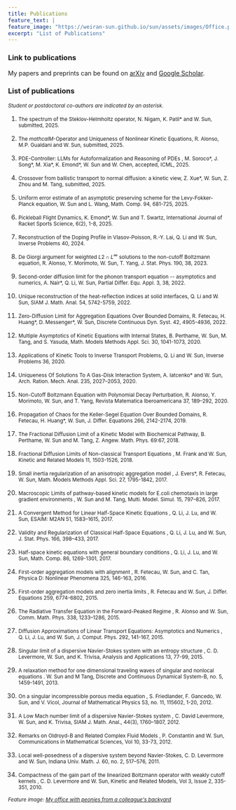 ```yaml
---
title: Publications
feature_text: |
feature_image: "https://weiran-sun.github.io/sun/assets/images/Office.png"
excerpt: "List of Publications"
---
```


### Link to publications

My papers and preprints can be found on [arXiv](https://arxiv.org/search/?query=%22Weiran+Sun%22&searchtype=all&source=header) and [Google Scholar](https://scholar.google.com/citations?user=Kc3N_kQAAAAJ&hl=en).  

### List of publications
<small><em>Student or postdoctoral co-authors are indicated by an asterisk.</em></small>
1. <small>The spectrum of the Steklov-Helmholtz operator, N. Nigam, K. Patil\* and W. Sun, submitted, 2025. </small>

1. <small>The $mathcal{M}$-Operator and Uniqueness of Nonlinear Kinetic Equations, R. Alonso, M.P. Gualdani and W. Sun, submitted, 2025. </small>

1. <small>PDE-Controller: LLMs for Autoformalization and Reasoning of PDEs , M. Soroco\*, J. Song\*, M. Xia\*, K. Emond\*, W. Sun and W. Chen, accepted, ICML, 2025. </small>  

1. <small>Crossover from ballistic transport to normal diffusion: a kinetic view, Z. Xue\*, W. Sun, Z. Zhou and M. Tang, submitted, 2025.</small>  

1. <small>Uniform error estimate of an asymptotic preserving scheme for the Levy-Fokker-Planck equation, W. Sun and L. Wang, Math. Comp. 94, 681-725, 2025.</small>  

1. <small>Pickleball Flight Dynamics, K. Emond\*, W. Sun and T. Swartz, International Journal of Racket Sports Science, 6(2), 1-8, 2025.</small>  

1. <small>Reconstruction of the Doping Profile in Vlasov-Poisson, R.-Y. Lai, Q. Li and W. Sun, Inverse Problems 40, 2024.</small>  

1. <small>De Giorgi argument for weighted $L2 \cap L^\infty$ solutions to the non-cutoff Boltzmann equation, R. Alonso, Y. Morimoto, W. Sun, T. Yang, J. Stat. Phys. 190, 38, 2023.</small>  

1. <small>Second-order diffusion limit for the phonon transport equation -- asymptotics and numerics, A. Nair\*, Q. Li, W. Sun, Partial Differ. Equ. Appl. 3, 38, 2022.</small> 

1. <small>Unique reconstruction of the heat-reflection indices at solid interfaces, Q. Li and W. Sun, SIAM J. Math. Anal. 54, 5742-5759, 2022.</small> 

1. <small>Zero-Diffusion Limit for Aggregation Equations Over Bounded Domains, R. Fetecau, H. Huang\*, D. Messenger\*, W. Sun, Discrete Continuous Dyn. Syst. 42, 4905-4936, 2022.</small> 

1. <small>Multiple Asymptotics of Kinetic Equations with Internal States, B. Perthame, W. Sun, M. Tang, and S. Yasuda, Math. Models Methods Appl. Sci. 30, 1041-1073, 2020.</small> 

1. <small>Applications of Kinetic Tools to Inverse Transport Problems, Q. Li and W. Sun, Inverse Problems 36, 2020.</small> 

1. <small>Uniqueness Of Solutions To A Gas-Disk Interaction System, A. Iatcenko\* and W. Sun, Arch. Ration. Mech. Anal. 235, 2027–2053, 2020.</small> 

1. <small>Non-Cutoff Boltzmann Equation with Polynomial Decay Perturbation, R. Alonso, Y. Morimoto, W. Sun, and T. Yang, Revista Matematica Iberoamericana 37, 189–292, 2020.</small> 

1. <small>Propagation of Chaos for the Keller-Segel Equation Over Bounded Domains, R. Fetecau, H. Huang\*, W. Sun, J. Differ. Equations 266, 2142-2174, 2019.</small>  

1. <small>The Fractional Diffusion Limit of a Kinetic Model with Biochemical Pathway, B. Perthame, W. Sun and M. Tang, Z. Angew. Math. Phys. 69:67, 2018.</small> 

1. <small>Fractional Diffusion Limits of Non-classical Transport Equations , M. Frank and W. Sun, Kinetic and Related Models 11, 1503-1526, 2018.</small> 

1. <small>Small inertia regularization of an anisotropic aggregation model , J. Evers\*, R. Fetecau, W. Sun, Math. Models Methods Appl. Sci. 27, 1795-1842, 2017.</small> 

1. <small>Macroscopic Limits of pathway-based kinetic models for E.coli chemotaxis in large gradient environments , W. Sun and M. Tang, Multi. Model. Simul. 15, 797–826, 2017.</small> 

1. <small>A Convergent Method for Linear Half-Space Kinetic Equations , Q. Li, J. Lu, and W. Sun, ESAIM: M2AN 51, 1583–1615, 2017.</small>  

1. <small>Validity and Regularization of Classical Half-Space Equations , Q. Li, J. Lu, and W. Sun, J. Stat. Phys. 166, 398–433, 2017.</small> 

1. <small>Half-space kinetic equations with general boundary conditions , Q. Li, J. Lu, and W. Sun, Math. Comp. 86, 1269-1301, 2017.</small> 

1. <small>First-order aggregation models with alignment , R. Fetecau, W. Sun, and C. Tan, Physica D: Nonlinear Phenomena 325, 146-163, 2016.</small> 

1. <small>First-order aggregation models and zero inertia limits , R. Fetecau and W. Sun, J. Differ. Equations 259, 6774-6802, 2015.</small> 

1. <small>The Radiative Transfer Equation in the Forward-Peaked Regime , R. Alonso and W. Sun, Comm. Math. Phys. 338, 1233–1286, 2015.</small> 

1. <small>Diffusion Approximations of Linear Transport Equations: Asymptotics and Numerics , Q. Li, J. Lu, and W. Sun, J. Comput. Phys. 292, 141-167, 2015.</small> 

1. <small>Singular limit of a dispersive Navier-Stokes system with an entropy structure , C. D. Levermore, W. Sun, and K. Trivisa, Analysis and Applications 13, 77-99, 2015.</small>  

1. <small>A relaxation method for one dimensional traveling waves of singular and nonlocal equations . W. Sun and M Tang, Discrete and Continuous Dynamical System-B, no. 5, 1459-1491, 2013.</small> 

1. <small>On a singular incompressible porous media equation , S. Friedlander, F. Gancedo, W. Sun, and V. Vicol, Journal of Mathematical Physics 53, no. 11, 115602, 1-20, 2012.</small> 

1. <small>A Low Mach number limit of a dispersive Navier-Stokes system , C. David Levermore, W. Sun, and K. Trivisa, SIAM J. Math. Anal., 44(3), 1760–1807, 2012.</small> 

1. <small>Remarks on Oldroyd-B and Related Complex Fluid Models , P. Constantin and W. Sun, Communications in Mathematical Sciences, Vol 10, 33-73, 2012.</small> 

1. <small>Local well-posedness of a dispersive system beyond Navier-Stokes, C. D. Levermore and W. Sun, Indiana Univ. Math. J. 60, no. 2, 517–576, 2011.</small> 

1. <small>Compactness of the gain part of the linearized Boltzmann operator with weakly cutoff kernels , C. D. Levermore and W. Sun, Kinetic and Related Models, Vol 3, Issue 2, 335-351, 2010. </small>  



<small><em>Feature image: [My office with peonies from a colleague's backyard](https://weiran-sun.github.io/sun/assets/images/Office.png)</em></small> 
